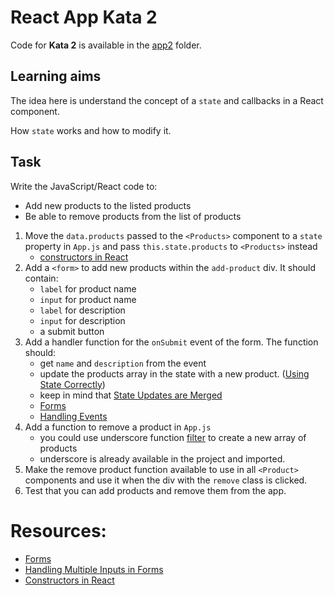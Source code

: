 # React App Kata 2

Code for **Kata 2** is available in the [app2](app2) folder.

## Learning aims

The idea here is understand the concept of a `state` and callbacks in a React component.

How `state` works and how to modify it.

## Task

Write the JavaScript/React code to: 
* Add new products to the listed products
* Be able to remove products from the list of products


1. Move the `data.products` passed to the `<Products>` component to a `state` property in `App.js` and pass `this.state.products` to `<Products>` instead
    * [constructors in React](https://facebook.github.io/react/docs/react-component.html#constructor)
2. Add a `<form>` to add new products within the `add-product` div. It should contain:
    * `label` for product name
    * `input` for product name
    * `label` for description
    * `input` for description
    * a submit button
2. Add a handler function for the `onSubmit` event of the form. The function should:
    * get `name` and `description` from the event    
    * update the products array in the state with a new product. ([Using State Correctly](https://facebook.github.io/react/docs/state-and-lifecycle.html#using-state-correctly))
    * keep in mind that [State Updates are Merged](https://facebook.github.io/react/docs/state-and-lifecycle.html#state-updates-are-merged)
    * [Forms](https://facebook.github.io/react/docs/forms.html)
    * [Handling Events](https://facebook.github.io/react/docs/handling-events.html)
3. Add a function to remove a product in `App.js` 
    * you could use underscore function [filter](http://underscorejs.org/#filter) to create a new array of products
    * underscore is already available in the project and imported.
4. Make the remove product function available to use in all `<Product>` components and use it when the div with the `remove` class is clicked.
5. Test that you can add products and remove them from the app.

# Resources:

* [Forms](https://facebook.github.io/react/docs/forms.html)
* [Handling Multiple Inputs in Forms](https://facebook.github.io/react/docs/forms.html#handling-multiple-inputs)
* [Constructors in React](https://facebook.github.io/react/docs/react-component.html#constructor)